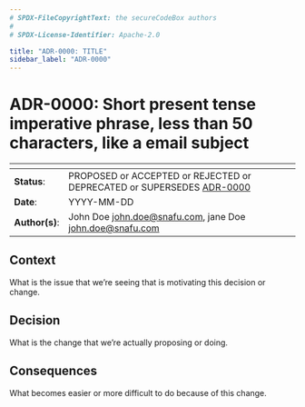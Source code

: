 ```yaml
---
# SPDX-FileCopyrightText: the secureCodeBox authors
#
# SPDX-License-Identifier: Apache-2.0

title: "ADR-0000: TITLE"
sidebar_label: "ADR-0000"
---
```


# ADR-0000: Short present tense imperative phrase, less than 50 characters, like a email subject

<!--
  Use one of the ADR status parameter based on status
  Please add a cross reference link to the new ADR on 'superseded' ADR.
  e.g.: {adr_suposed_by} <<ADR-0000>>
-->
| <!-- -->       | <!-- -->                                                                             |
|----------------|--------------------------------------------------------------------------------------|
| **Status**:    | PROPOSED or ACCEPTED or REJECTED or DEPRECATED or SUPERSEDES [ADR-0000](ADR-0000.md) |
| **Date**:      | YYYY-MM-DD                                                                           |
| **Author(s)**: | John Doe [john.doe@snafu.com](mailto:john.doe@snafu.com), jane Doe [john.doe@snafu.com](mailto:john.doe@snafu.com)                         |

## Context

What is the issue that we’re seeing that is motivating this decision
or change.

## Decision

What is the change that we’re actually proposing or doing.

## Consequences

What becomes easier or more difficult to do because of this
change.
